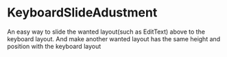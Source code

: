 # KeyboardSlideAdustment
An easy way to slide the wanted layout(such as EditText) above to the keyboard layout. And make another wanted layout has the same height and position with the keyboard layout 
